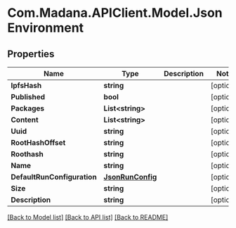 
# Com.Madana.APIClient.Model.JsonEnvironment

## Properties

Name | Type | Description | Notes
------------ | ------------- | ------------- | -------------
**IpfsHash** | **string** |  | [optional] 
**Published** | **bool** |  | [optional] 
**Packages** | **List&lt;string&gt;** |  | [optional] 
**Content** | **List&lt;string&gt;** |  | [optional] 
**Uuid** | **string** |  | [optional] 
**RootHashOffset** | **string** |  | [optional] 
**Roothash** | **string** |  | [optional] 
**Name** | **string** |  | [optional] 
**DefaultRunConfiguration** | [**JsonRunConfig**](JsonRunConfig.md) |  | [optional] 
**Size** | **string** |  | [optional] 
**Description** | **string** |  | [optional] 

[[Back to Model list]](../README.md#documentation-for-models)
[[Back to API list]](../README.md#documentation-for-api-endpoints)
[[Back to README]](../README.md)

